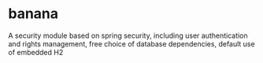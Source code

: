 # banana

A security module based on spring security, including user authentication and rights management, free choice of database dependencies, default use of embedded H2
